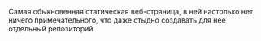 Самая обыкновенная статическая веб-страница, в ней настолько нет ничего примечательного, что даже стыдно создавать для нее отдельный репозиторий
